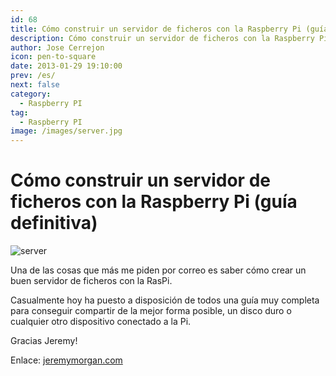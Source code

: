 ```yaml
---
id: 68
title: Cómo construir un servidor de ficheros con la Raspberry Pi (guía definitiva)
description: Cómo construir un servidor de ficheros con la Raspberry Pi (guía definitiva)
author: Jose Cerrejon
icon: pen-to-square
date: 2013-01-29 19:10:00
prev: /es/
next: false
category:
  - Raspberry PI
tag:
  - Raspberry PI
image: /images/server.jpg
---
```


# Cómo construir un servidor de ficheros con la Raspberry Pi (guía definitiva)

![server](/images/server.jpg)

Una de las cosas que más me piden por correo es saber cómo crear un buen servidor de ficheros con la RasPi.

Casualmente hoy ha puesto a disposición de todos una guía muy completa para conseguir compartir de la mejor forma posible, un disco duro o cualquier otro dispositivo conectado a la Pi.

Gracias Jeremy!

Enlace: [jeremymorgan.com](http://www.jeremymorgan.com/tutorials/raspberry-pi/how-to-raspberry-pi-file-server/)